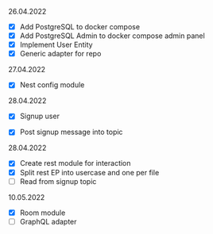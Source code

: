 26.04.2022
- [X] Add PostgreSQL to docker compose
- [x] Add PostgreSQL Admin to docker compose admin panel
- [x] Implement User Entity
- [x] Generic adapter for repo

27.04.2022
- [X] Nest config module

28.04.2022
- [X] Signup user
- [X] Post signup message into topic


28.04.2022
- [X] Create rest module for interaction
- [X] Split rest EP into usercase and one per file
- [ ] Read from signup topic

10.05.2022
- [X] Room module
- [ ] GraphQL adapter